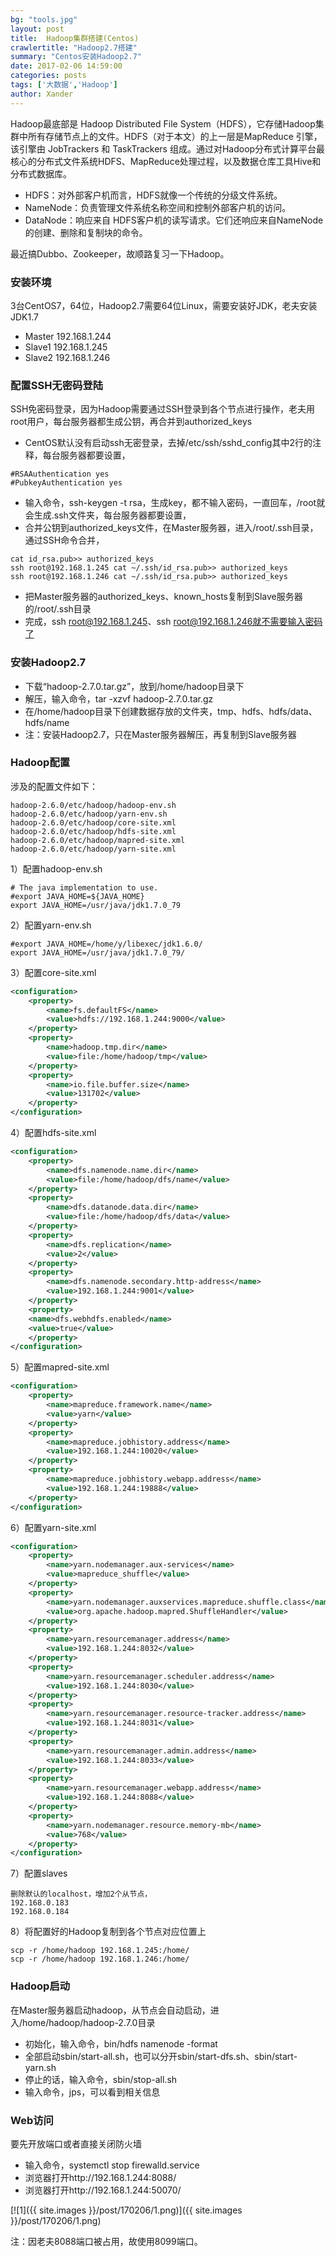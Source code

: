 ```yaml
---
bg: "tools.jpg"
layout: post
title:  Hadoop集群搭建(Centos)
crawlertitle: "Hadoop2.7搭建"
summary: "Centos安装Hadoop2.7"
date: 2017-02-06 14:59:00
categories: posts
tags: ['大数据','Hadoop']
author: Xander
---
```


Hadoop最底部是 Hadoop Distributed File System（HDFS），它存储Hadoop集群中所有存储节点上的文件。HDFS（对于本文）的上一层是MapReduce 引擎，该引擎由 JobTrackers 和 TaskTrackers 组成。通过对Hadoop分布式计算平台最核心的分布式文件系统HDFS、MapReduce处理过程，以及数据仓库工具Hive和分布式数据库。

* HDFS：对外部客户机而言，HDFS就像一个传统的分级文件系统。
* NameNode：负责管理文件系统名称空间和控制外部客户机的访问。
* DataNode：响应来自 HDFS客户机的读写请求。它们还响应来自NameNode的创建、删除和复制块的命令。

最近搞Dubbo、Zookeeper，故顺路复习一下Hadoop。


### 安装环境

3台CentOS7，64位，Hadoop2.7需要64位Linux，需要安装好JDK，老夫安装JDK1.7

* Master 192.168.1.244
* Slave1 192.168.1.245
* Slave2 192.168.1.246

### 配置SSH无密码登陆

SSH免密码登录，因为Hadoop需要通过SSH登录到各个节点进行操作，老夫用root用户，每台服务器都生成公钥，再合并到authorized_keys

* CentOS默认没有启动ssh无密登录，去掉/etc/ssh/sshd_config其中2行的注释，每台服务器都要设置，
```text
#RSAAuthentication yes
#PubkeyAuthentication yes
```
* 输入命令，ssh-keygen -t rsa，生成key，都不输入密码，一直回车，/root就会生成.ssh文件夹，每台服务器都要设置，
* 合并公钥到authorized_keys文件，在Master服务器，进入/root/.ssh目录，通过SSH命令合并，
```text
cat id_rsa.pub>> authorized_keys
ssh root@192.168.1.245 cat ~/.ssh/id_rsa.pub>> authorized_keys
ssh root@192.168.1.246 cat ~/.ssh/id_rsa.pub>> authorized_keys
```
* 把Master服务器的authorized_keys、known_hosts复制到Slave服务器的/root/.ssh目录
* 完成，ssh root@192.168.1.245、ssh root@192.168.1.246就不需要输入密码了

### 安装Hadoop2.7

* 下载“hadoop-2.7.0.tar.gz”，放到/home/hadoop目录下
* 解压，输入命令，tar -xzvf hadoop-2.7.0.tar.gz
* 在/home/hadoop目录下创建数据存放的文件夹，tmp、hdfs、hdfs/data、hdfs/name
* 注：安装Hadoop2.7，只在Master服务器解压，再复制到Slave服务器

### Hadoop配置

涉及的配置文件如下：
```text
hadoop-2.6.0/etc/hadoop/hadoop-env.sh 
hadoop-2.6.0/etc/hadoop/yarn-env.sh 
hadoop-2.6.0/etc/hadoop/core-site.xml 
hadoop-2.6.0/etc/hadoop/hdfs-site.xml 
hadoop-2.6.0/etc/hadoop/mapred-site.xml 
hadoop-2.6.0/etc/hadoop/yarn-site.xml
```

1）配置hadoop-env.sh

```text
# The java implementation to use.
#export JAVA_HOME=${JAVA_HOME}
export JAVA_HOME=/usr/java/jdk1.7.0_79
```

2）配置yarn-env.sh

```text
#export JAVA_HOME=/home/y/libexec/jdk1.6.0/
export JAVA_HOME=/usr/java/jdk1.7.0_79/
```

3）配置core-site.xml

```xml
<configuration>
    <property>
        <name>fs.defaultFS</name>
        <value>hdfs://192.168.1.244:9000</value>
    </property>
    <property>
        <name>hadoop.tmp.dir</name>
        <value>file:/home/hadoop/tmp</value>
    </property>
    <property>
        <name>io.file.buffer.size</name>
        <value>131702</value>
    </property>
</configuration>
```

4）配置hdfs-site.xml

```xml
<configuration>
    <property>
        <name>dfs.namenode.name.dir</name>
        <value>file:/home/hadoop/dfs/name</value>
    </property>
    <property>
        <name>dfs.datanode.data.dir</name>
        <value>file:/home/hadoop/dfs/data</value>
    </property>
    <property>
        <name>dfs.replication</name>
        <value>2</value>
    </property>
    <property>
        <name>dfs.namenode.secondary.http-address</name>
        <value>192.168.1.244:9001</value>
    </property>
    <property>
    <name>dfs.webhdfs.enabled</name>
    <value>true</value>
    </property>
</configuration>
```

5）配置mapred-site.xml

```xml
<configuration>
    <property>
        <name>mapreduce.framework.name</name>
        <value>yarn</value>
    </property>
    <property>
        <name>mapreduce.jobhistory.address</name>
        <value>192.168.1.244:10020</value>
    </property>
    <property>
        <name>mapreduce.jobhistory.webapp.address</name>
        <value>192.168.1.244:19888</value>
    </property>
</configuration>
```

6）配置yarn-site.xml 

```xml
<configuration>
    <property>
        <name>yarn.nodemanager.aux-services</name>
        <value>mapreduce_shuffle</value>
    </property>
    <property>
        <name>yarn.nodemanager.auxservices.mapreduce.shuffle.class</name>
        <value>org.apache.hadoop.mapred.ShuffleHandler</value>
    </property>
    <property>
        <name>yarn.resourcemanager.address</name>
        <value>192.168.1.244:8032</value>
    </property>
    <property>
        <name>yarn.resourcemanager.scheduler.address</name>
        <value>192.168.1.244:8030</value>
    </property>
    <property>
        <name>yarn.resourcemanager.resource-tracker.address</name>
        <value>192.168.1.244:8031</value>
    </property>
    <property>
        <name>yarn.resourcemanager.admin.address</name>
        <value>192.168.1.244:8033</value>
    </property>
    <property>
        <name>yarn.resourcemanager.webapp.address</name>
        <value>192.168.1.244:8088</value>
    </property>
    <property>
        <name>yarn.nodemanager.resource.memory-mb</name>
        <value>768</value>
    </property>
</configuration>
```

7）配置slaves
```text
删除默认的localhost，增加2个从节点，
192.168.0.183
192.168.0.184
```

8）将配置好的Hadoop复制到各个节点对应位置上
```text
scp -r /home/hadoop 192.168.1.245:/home/
scp -r /home/hadoop 192.168.1.246:/home/
```

### Hadoop启动

在Master服务器启动hadoop，从节点会自动启动，进入/home/hadoop/hadoop-2.7.0目录

* 初始化，输入命令，bin/hdfs namenode -format
* 全部启动sbin/start-all.sh，也可以分开sbin/start-dfs.sh、sbin/start-yarn.sh
* 停止的话，输入命令，sbin/stop-all.sh
* 输入命令，jps，可以看到相关信息

### Web访问

要先开放端口或者直接关闭防火墙
* 输入命令，systemctl stop firewalld.service
* 浏览器打开http://192.168.1.244:8088/
* 浏览器打开http://192.168.1.244:50070/

[![1]({{ site.images }}/post/170206/1.png)]({{ site.images }}/post/170206/1.png)

注：因老夫8088端口被占用，故使用8099端口。
